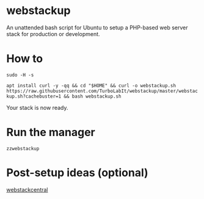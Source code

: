 # webstackup
An unattended bash script for Ubuntu to setup a  PHP-based web server stack for production or development.

# How to

`sudo -H -s`

`apt install curl -y -qq && cd "$HOME" && curl -o webstackup.sh https://raw.githubusercontent.com/TurboLabIt/webstackup/master/webstackup.sh?cachebuster=1 && bash webstackup.sh`

Your stack is now ready.

# Run the manager

`zzwebstackup`

# Post-setup ideas (optional)

[webstackcentral](https://github.com/TurboLabIt/webstackcentral)
